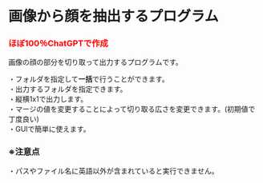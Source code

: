 # 画像から顔を抽出するプログラム  
### <font color="red">ほぼ100％ChatGPTで作成</font>
画像の顔の部分を切り取って出力するプログラムです。  
  
・フォルダを指定して<b>一括</b>で行うことができます。  
・出力するフォルダを指定できます。  
・縦横1x1で出力します。  
・マージの値を変更することによって切り取る広さを変更できます。(初期値で丁度良い)  
・GUIで簡単に使えます。  
  
### ※注意点  
・パスやファイル名に英語以外が含まれていると実行できません。  
